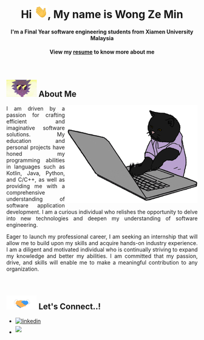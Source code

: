 <div align="center">
<h1 align="center">Hi <img width="35" src="https://github.com/GuessBJD/GuessBJD/blob/main/waving.gif">, My name is Wong Ze Min</h1>
<h4 align="center">I'm a Final Year software engineering students from Xiamen University Malaysia</h4>
<h4>View my <a href="https://github.com/GuessBJD/GuessBJD/blob/main/WongZeMin_Resume.pdf" target="_blank">resume</a> to know more about me</h4>
</div>

<br>

## <img src="https://github.com/GuessBJD/GuessBJD/blob/main/rick.gif" width ="80"><b> About Me</b>

<picture> <img align="right" src="https://github.com/GuessBJD/GuessBJD/blob/main/cat_codding.gif" width = 350px height = 257px></picture>

<p align="justify">I am driven by a passion for crafting efficient and imaginative software solutions. My education and personal projects have honed my programming abilities in languages such as Kotlin, Java, Python, and C/C++, as well as providing me with a comprehensive understanding of software application development. I am a curious individual who relishes the opportunity to delve into new technologies and deepen my understanding of software engineering.</p>

<p align="justify">Eager to launch my professional career, I am seeking an internship that will allow me to build upon my skills and acquire hands-on industry experience. I am a diligent and motivated individual who is continually striving to expand my knowledge and better my abilities. I am committed that my passion, drive, and skills will enable me to make a meaningful contribution to any organization.</p>

<br>

## <img src="https://github.com/GuessBJD/GuessBJD/blob/main/handshake.gif" width ="80"><b> Let's Connect..!</b>
<div align='left'>

<ul>

<li>
<a href="https://www.linkedin.com/in/wong-zemin-08025220b/" target="_blank">
<img src="https://img.shields.io/badge/linkedin:  Ze Min Wong-%2300acee.svg?color=405DE6&style=for-the-badge&logo=linkedin&logoColor=white" alt=linkedin style="margin-bottom: 5px;"/>
</a>
</li>

<li>
<a href="mailto:wongzemin@gmail.com" target="_blank">
<img src="https://img.shields.io/badge/gmail:  wongzemin@gmail.com-%23EA4335.svg?style=for-the-badge&logo=gmail&logoColor=white" t=mail style="margin-bottom: 5px;" />
</a>
</li>
	
</ul>
</div>
